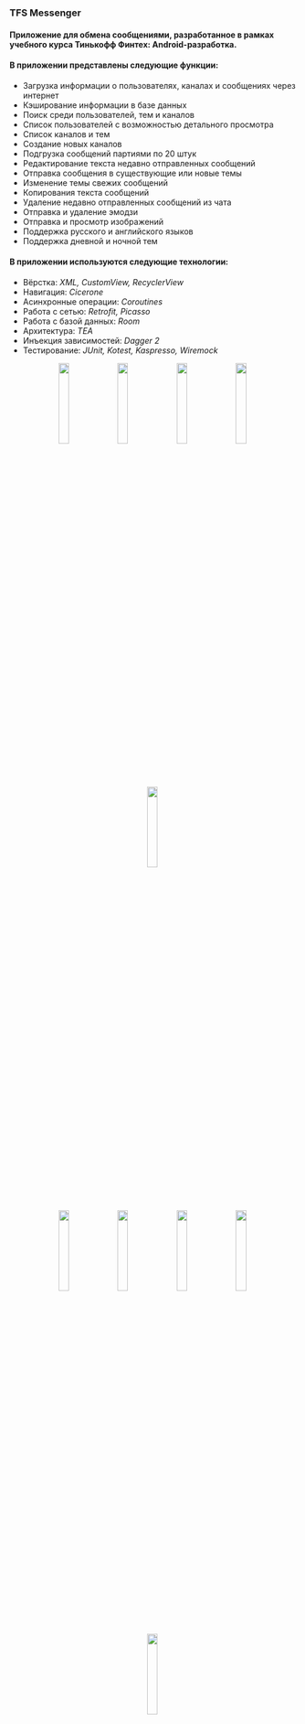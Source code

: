 ### TFS Messenger
#### Приложение для обмена сообщениями, разработанное в рамках учебного курса Тинькофф Финтех: Android-разработка.

#### В приложении представлены следующие функции:
* Загрузка информации о пользователях, каналах и сообщениях через интернет
* Кэширование информации в базе данных
* Поиск среди пользователей, тем и каналов
* Список пользователей с возможностью детального просмотра
* Список каналов и тем
* Создание новых каналов
* Подгрузка сообщений партиями по 20 штук
* Редактирование текста недавно отправленных сообщений
* Отправка сообщения в существующие или новые темы
* Изменение темы свежих сообщений
* Копирования текста сообщений
* Удаление недавно отправленных сообщений из чата
* Отправка и удаление эмодзи
* Отправка и просмотр изображений
* Поддержка русского и английского языков
* Поддержка дневной и ночной тем

#### В приложении используются следующие технологии:
* Вёрстка: _XML, CustomView, RecyclerView_
* Навигация: _Cicerone_
* Асинхронные операции: _Coroutines_
* Работа с сетью: _Retrofit, Picasso_
* Работа с базой данных: _Room_
* Архитектура: _TEA_
* Инъекция зависимостей: _Dagger 2_
* Тестирование: _JUnit, Kotest, Kaspresso, Wiremock_

<p align="center">
<img src = "gitlab/stream_light_eng.png" width="19%" />&nbsp;
<img src = "gitlab/all_stream_dark_ru.png" width="19%" />&nbsp;
<img src = "gitlab/create_new_stream_dark_ru.png" width="19%" />&nbsp;
<img src = "gitlab/search_dark_ru.png" width="19%" />&nbsp;
<img src = "gitlab/image_dark_eng.png" width="19%" />&nbsp;
<br>
<img src = "gitlab/emoji_light_eng.png" width="19%" />&nbsp;
<img src = "gitlab/message_actions_dark_eng.png" width="19%" />&nbsp;
<img src = "gitlab/users_dark_eng.png" width="19%" />&nbsp;
<img src = "gitlab/user_profile_dark_eng.png" width="19%" />&nbsp;
<img src = "gitlab/own_profile_dark_eng.png" width="19%" />&nbsp;
<br>
</p>
